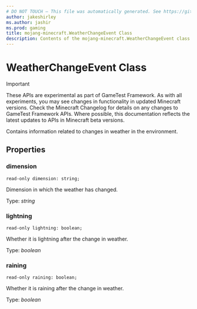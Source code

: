 ```yaml
---
# DO NOT TOUCH — This file was automatically generated. See https://github.com/Mojang/MinecraftScriptingApiDocsGenerator to modify descriptions, examples, etc.
author: jakeshirley
ms.author: jashir
ms.prod: gaming
title: mojang-minecraft.WeatherChangeEvent Class
description: Contents of the mojang-minecraft.WeatherChangeEvent class.
---
```

# WeatherChangeEvent Class
>[!IMPORTANT]
>These APIs are experimental as part of GameTest Framework. As with all experiments, you may see changes in functionality in updated Minecraft versions. Check the Minecraft Changelog for details on any changes to GameTest Framework APIs. Where possible, this documentation reflects the latest updates to APIs in Minecraft beta versions.

Contains information related to changes in weather in the environment.

## Properties
### **dimension**
`read-only dimension: string;`

Dimension in which the weather has changed.

Type: *string*


### **lightning**
`read-only lightning: boolean;`

Whether it is lightning after the change in weather.

Type: *boolean*


### **raining**
`read-only raining: boolean;`

Whether it is raining after the change in weather.

Type: *boolean*




